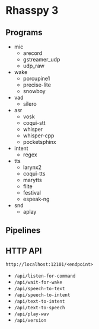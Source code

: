 # Rhasspy 3


## Programs

* mic
    * arecord
    * gstreamer_udp
    * udp_raw
* wake 
    * porcupine1
    * precise-lite
    * snowboy
* vad
    * silero
* asr 
    * vosk
    * coqui-stt
    * whisper
    * whisper-cpp
    * pocketsphinx
* intent
    * regex
* tts 
    * larynx2
    * coqui-tts
    * marytts
    * flite
    * festival
    * espeak-ng
* snd
    * aplay


## Pipelines


## HTTP API

`http://localhost:12101/<endpoint>`

* `/api/listen-for-command`
* `/api/wait-for-wake`
* `/api/speech-to-text`
* `/api/speech-to-intent`
* `/api/text-to-intent`
* `/api/text-to-speech`
* `/api/play-wav`
* `/api/version`
